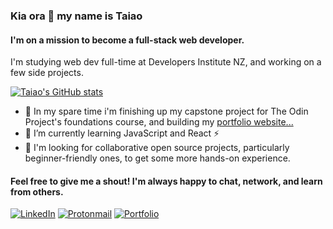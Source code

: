 ### Kia ora 👋 my name is Taiao
#### I'm on a mission to become a full-stack web developer.

I'm studying web dev full-time at Developers Institute NZ, and working on a few side projects.

[![Taiao's GitHub stats](https://github-readme-stats.vercel.app/api?username=flowtyf&theme=github_dark&count_private=true&hide_border=true&hide=prs)](https://github.com/anuraghazra/github-readme-stats)


- 🔭 In my spare time i'm finishing up my capstone project for The Odin Project's foundations course, and building my [portfolio website...](https://taiao.dev)
- 🌱 I’m currently learning JavaScript and React ⚡ 
- 👯 I'm looking for collaborative open source projects, particularly beginner-friendly ones, to get some more hands-on experience. 

#### Feel free to give me a shout! I'm always happy to chat, network, and learn from others.

[![LinkedIn](https://img.shields.io/badge/linkedin-%230077B5.svg?style=for-the-badge&logo=linkedin&logoColor=white)](https://www.linkedin.com/in/taiaokawiti/) [![Protonmail](https://img.shields.io/badge/ProtonMail-8B89CC?style=for-the-badge&logo=protonmail&logoColor=white)](mailto:taiaokawiti@protonmail.com) [![Portfolio](https://img.shields.io/badge/Portfolio-%23000000.svg?style=for-the-badge&logo=firefox&logoColor=#FF7139)](https://www.taiao.dev)



 
<!--
**flowtyf/flowtyf** is a ✨ _special_ ✨ repository because its `README.md` (this file) appears on your GitHub profile.

Here are some ideas to get you started:

- 🔭 I’m currently working on ...
- 🌱 I’m currently learning ...
- 👯 I’m looking to collaborate on ...
- 🤔 I’m looking for help with ...
- 💬 Ask me about ...
- 📫 How to reach me: ...
- 😄 Pronouns: ...
- ⚡ Fun fact: ...
-->
